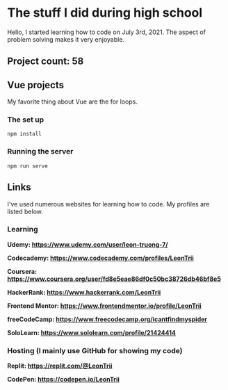 # The stuff I did during high school

Hello, I started learning how to code on July 3rd, 2021. The aspect of problem solving makes it very enjoyable.

## Project count: 58

## Vue projects

My favorite thing about Vue are the for loops.

### The set up
```
npm install
```
### Running the server 
```
npm run serve
```

## Links

I've used numerous websites for learning how to code. My profiles are listed below.

### Learning
**Udemy: https://www.udemy.com/user/leon-truong-7/**

**Codecademy: https://www.codecademy.com/profiles/LeonTrii**

**Coursera: https://www.coursera.org/user/fd8e5eae86df0c50bc38726db46bf8e5**

**HackerRank: https://www.hackerrank.com/LeonTrii**

**Frontend Mentor: https://www.frontendmentor.io/profile/LeonTrii**

**freeCodeCamp: https://www.freecodecamp.org/icantfindmyspider**

**SoloLearn: https://www.sololearn.com/profile/21424414**

### Hosting (I mainly use GitHub for showing my code)

**Replit: https://replit.com/@LeonTrii**

**CodePen: https://codepen.io/LeonTrii**


